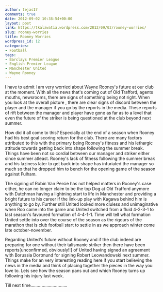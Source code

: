 ```yaml
---
author: tejas17
comments: true
date: 2012-09-02 10:38:54+00:00
layout: post
link: https://tkalawatia.wordpress.com/2012/09/02/rooney-worries/
slug: rooney-worries
title: Rooney Worries
wordpress_id: 12
categories:
- Football
tags:
- Barclays Premier League
- English Premier League
- Manchester United
- Wayne Rooney
---
```


I have to admit I am very worried about Wayne Rooney's future at our club at the moment. With all the news that's coming out of Old Trafford, agents mouths, newsrooms, there are signs of something being not right. When you look at the overall picture , there are clear signs of discord between the player and the manager if you go by the reports in the media. These reports of rift between the manager and player have gone as far as to a level that even the future of the striker is being questioned at the club beyond next summer.

How did it all come to this? Especially at the end of a season when Rooney had his best goal scoring return for the club. There are many factors attributed to this with the primary being Rooney's fitness and his lethargic attitude towards getting back into shape following the summer break. Things have been not so cordial between our manager and striker either since summer atleast. Rooney's lack of fitness following the summer break and his laziness later to get back into shape has infuriated the manager so much so that he dropped him to bench for the opening game of the season against Fulham.

The signing of Robin Van Persie has not helped matters in Rooney's case either, he can no longer claim to be the top Dog at Old Trafford anymore with Dutchman having a lightning start to life in Manchester and providing a bright future to his career if the link-up play with Kagawa behind him is anything to go by. Further still United looked more cluless and unimaginative when Roo came into the game and United switched from a fluid 4-2-3-1 to last season's favoured formation of 4-4-1-1. Time will tell what formation United settle into over the course of the season as the rigours of the marathon that is club football start to settle in as we approach winter come late october-november.

Regarding United's future without Rooney and if the club indeed are preparing for one without their talismanic striker then there have been reports[unconfirmed, obviously!!] of United having signed an agreement with Borussia Dortmund for signing Robert Leowandowski next summer. Things make for an very interesting reading here if you start believing the news in the media and think of placing together the pieces in the way you love to. Lets see how the season pans out and which Rooney turns up following his injury last week.

Till next time..............................
